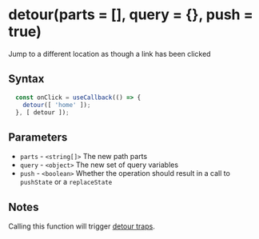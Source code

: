 # detour(parts = [], query = {}, push = true)

Jump to a different location as though a link has been clicked

## Syntax

```js
  const onClick = useCallback(() => {
    detour([ 'home' ]);
  }, [ detour ]);
```

## Parameters

* `parts` - `<string[]>` The new path parts
* `query` - `<object>` The new set of query variables
* `push` - `<boolean>` Whether the operation should result in a call to `pushState` or a `replaceState`

## Notes

Calling this function will trigger [detour traps](./trap.md).
